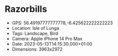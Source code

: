 # Razorbills

- GPS: 56.49197777777778,-6.425622222222223
- Location: Isle of Lunga
- Tags: Landscape, Bird
- Camera: Apple iPhone 14 Pro Max
- Date: 2023-05-13T14:15:30.000+01:00
- Dimensions: 3963x2972
